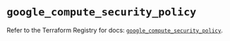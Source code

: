 # `google_compute_security_policy`

Refer to the Terraform Registry for docs: [`google_compute_security_policy`](https://registry.terraform.io/providers/hashicorp/google/6.1.0/docs/resources/compute_security_policy).

